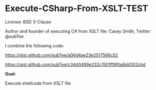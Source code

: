 # Execute-CSharp-From-XSLT-TEST

License: BSD 3-Clause

Author and founder of executing C# from XSLT file: Casey Smith, Twitter: @subTee

I combine the following code:

https://gist.github.com/subTee/a06d4ae23e2517566c52

https://gist.github.com/subTee/c34d0499e232c1501ff9f0a8dd302cbd

**Goal:**

Execute shellcode from XSLT file
